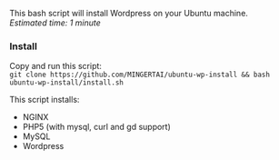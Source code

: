 This bash script will install Wordpress on your Ubuntu machine.  
_Estimated time: 1 minute_ 

### Install
Copy and run this script:  
```git clone https://github.com/MINGERTAI/ubuntu-wp-install && bash ubuntu-wp-install/install.sh```

This script installs:
- NGINX
- PHP5 (with mysql, curl and gd support)
- MySQL
- Wordpress
